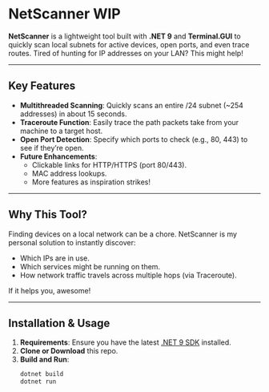 # NetScanner WIP

**NetScanner** is a lightweight tool built with **.NET 9** and **Terminal.GUI** to quickly scan local subnets for active devices, open ports, and even trace routes. Tired of hunting for IP addresses on your LAN? This might help!

---

## Key Features
- **Multithreaded Scanning**: Quickly scans an entire /24 subnet (~254 addresses) in about 15 seconds.
- **Traceroute Function**: Easily trace the path packets take from your machine to a target host.
- **Open Port Detection**: Specify which ports to check (e.g., 80, 443) to see if they’re open.
- **Future Enhancements**:
  - Clickable links for HTTP/HTTPS (port 80/443).
  - MAC address lookups.
  - More features as inspiration strikes!

---

## Why This Tool?
Finding devices on a local network can be a chore. NetScanner is my personal solution to instantly discover:
- Which IPs are in use.
- Which services might be running on them.
- How network traffic travels across multiple hops (via Traceroute).

If it helps you, awesome!

---

## Installation & Usage
1. **Requirements**: Ensure you have the latest [.NET 9 SDK](https://dotnet.microsoft.com/download/dotnet) installed.
2. **Clone or Download** this repo.
3. **Build and Run**:
   ```bash
   dotnet build
   dotnet run
